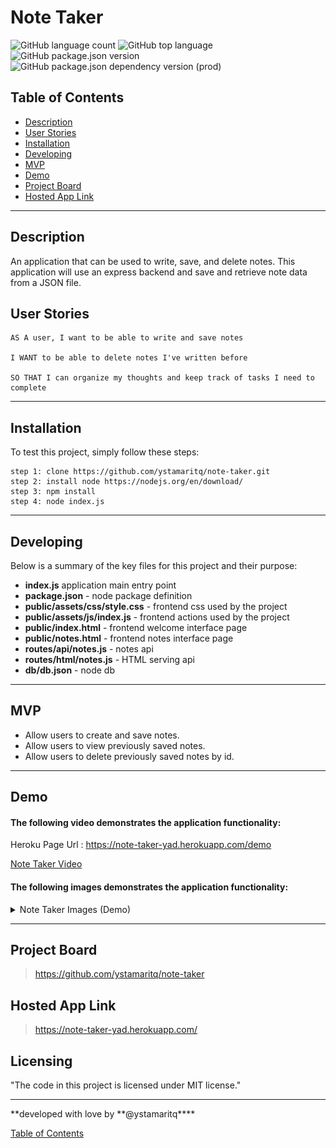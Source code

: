 # Note Taker

![GitHub language count](https://img.shields.io/github/languages/count/ystamaritq/note-taker)
![GitHub top language](https://img.shields.io/github/languages/top/ystamaritq/note-taker)
![GitHub package.json version](https://img.shields.io/github/package-json/v/ystamaritq/note-taker)
![GitHub package.json dependency version (prod)](https://img.shields.io/github/package-json/dependency-version/ystamaritq/note-taker/express)

## Table of Contents

- [Description](#description)
- [User Stories](#user-stories)
- [Installation](#installation)
- [Developing](#developing)
- [MVP](#mvp)
- [Demo](#demo)
- [Project Board](https://github.com/ystamaritq/note-taker)
- [Hosted App Link](https://note-taker-yad.herokuapp.com/)

---

## Description

An application that can be used to write, save, and delete notes. This application will use an express backend and save and retrieve note data from a JSON file.

## User Stories

```
AS A user, I want to be able to write and save notes

I WANT to be able to delete notes I've written before

SO THAT I can organize my thoughts and keep track of tasks I need to complete

```

---

## Installation

To test this project, simply follow these steps:

```
step 1: clone https://github.com/ystamaritq/note-taker.git
step 2: install node https://nodejs.org/en/download/
step 3: npm install
step 4: node index.js

```

---

## Developing

Below is a summary of the key files for this project and their purpose:

- **index.js** application main entry point
- **package.json** - node package definition
- **public/assets/css/style.css** - frontend css used by the project
- **public/assets/js/index.js** - frontend actions used by the project
- **public/index.html** - frontend welcome interface page
- **public/notes.html** - frontend notes interface page
- **routes/api/notes.js** - notes api
- **routes/html/notes.js** - HTML serving api
- **db/db.json** - node db

---

## MVP

- Allow users to create and save notes.
- Allow users to view previously saved notes.
- Allow users to delete previously saved notes by id.

---

## Demo

#### The following video demonstrates the application functionality:

Heroku Page Url : https://note-taker-yad.herokuapp.com/demo

[Note Taker Video](https://note-taker-yad.herokuapp.com/demo)

#### The following images demonstrates the application functionality:

<details>
<summary>Note Taker Images (Demo)</summary>
<img src="./public/assets/imgs/1.png">
<img src="./public/assets/imgs/2.png">
</details>

---

## Project Board

> https://github.com/ystamaritq/note-taker

## Hosted App Link

> https://note-taker-yad.herokuapp.com/

## Licensing

"The code in this project is licensed under MIT license."

---

**developed with love by **@ystamaritq\*\*\*\*

[Table of Contents](#table-of-contents)
